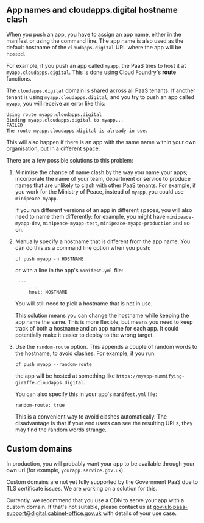 ## App names and cloudapps.digital hostname clash

When you push an app, you have to assign an app name, either in the manifest or using the command line. The app name is also used as the default hostname of the ``cloudapps.digital`` URL where the app will be hosted.

For example, if you push an app called ``myapp``, the PaaS tries to host it at ``myapp.cloudapps.digital``. This is done using Cloud Foundry's **route** functions.

The ``cloudapps.digital`` domain is shared across all PaaS tenants. If another tenant is using ``myapp.cloudapps.digital``, and you try to push an app called ``myapp``, you will receive an error like this:

```
Using route myapp.cloudapps.digital
Binding myapp.cloudapps.digital to myapp...
FAILED
The route myapp.cloudapps.digital is already in use.
```


This will also happen if there is an app with the same name within your own organisation, but in a different space.

There are a few possible solutions to this problem:

1.  Minimise the chance of name clash by the way you name your apps; incorporate the name of your team, department or service to produce names that are unlikely to clash with other PaaS tenants. For example, if you work for the Ministry of Peace, instead of ``myapp``, you could use ``minipeace-myapp``.

    If you run different versions of an app in different spaces, you will also need to name them differently: for example, you might have ``minipeace-myapp-dev``, ``minipeace-myapp-test``, ``minipeace-myapp-production`` and so on.

2. Manually specify a hostname that is different from the app name. You can do this as a command line option when you push:

    ``cf push myapp -n HOSTNAME``

    or with a line in the app's ``manifest.yml`` file:

    
        ---
            ...
            host: HOSTNAME

    You will still need to pick a hostname that is not in use.

    This solution means you can change the hostname while keeping the app name the same. This is more flexible, but means you need to keep track of both a hostname and an app name for each app. It could potentially make it easier to deploy to the wrong target.

3. Use the ``random-route`` option. This appends a couple of random words to the hostname, to avoid clashes. For example, if you run:
    
    ``cf push myapp --random-route``

    the app will be hosted at something like ``https://myapp-mummifying-giraffe.cloudapps.digital``.

    You can also specify this in your app's ``manifest.yml`` file:

    ``random-route: true``

    This is a convenient way to avoid clashes automatically. The disadvantage is that if your end users can see the resulting URLs, they may find the random words strange.

## Custom domains

In production, you will probably want your app to be available through your own url (for example, ``yourapp.service.gov.uk``).

Custom domains are not yet fully supported by the Government PaaS due to TLS certificate issues. We are working on a solution for this.

Currently, we recommend that you use a CDN to serve your app with a custom domain. If that's not suitable, please contact us at [gov-uk-paas-support@digital.cabinet-office.gov.uk](mailto:gov-uk-paas-support@digital.cabinet-office.gov.uk) with details of your use case.

